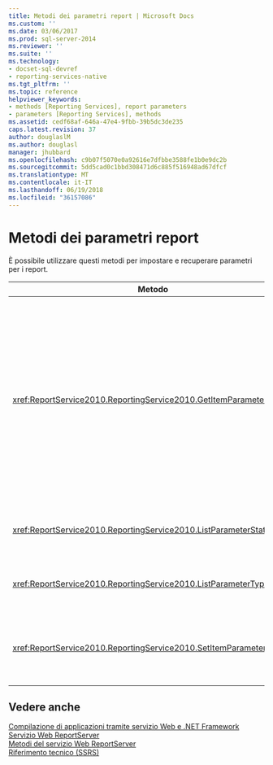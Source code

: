 ```yaml
---
title: Metodi dei parametri report | Microsoft Docs
ms.custom: ''
ms.date: 03/06/2017
ms.prod: sql-server-2014
ms.reviewer: ''
ms.suite: ''
ms.technology:
- docset-sql-devref
- reporting-services-native
ms.tgt_pltfrm: ''
ms.topic: reference
helpviewer_keywords:
- methods [Reporting Services], report parameters
- parameters [Reporting Services], methods
ms.assetid: cedf68af-646a-47e4-9fbb-39b5dc3de235
caps.latest.revision: 37
author: douglaslM
ms.author: douglasl
manager: jhubbard
ms.openlocfilehash: c9b07f5070e0a92616e7dfbbe3588fe1b0e9dc2b
ms.sourcegitcommit: 5dd5cad0c1bbd308471d6c885f516948ad67dfcf
ms.translationtype: MT
ms.contentlocale: it-IT
ms.lasthandoff: 06/19/2018
ms.locfileid: "36157086"
---
```

# <a name="report-parameters-methods"></a>Metodi dei parametri report
  È possibile utilizzare questi metodi per impostare e recuperare parametri per i report.  
  
|Metodo|Azione|  
|------------|------------|  
|<xref:ReportService2010.ReportingService2010.GetItemParameters%2A>|Restituisce le proprietà del parametro per un elemento specificato. Questo metodo può essere utilizzato anche per convalidare valori dei parametro rispetto ai parametri per un elemento specificato.|  
|<xref:ReportService2010.ReportingService2010.ListParameterStates%2A>|Restituisce un elenco di stati dei parametri supportati.|  
|<xref:ReportService2010.ReportingService2010.ListParameterTypes%2A>|Restituisce un elenco di tipi dei parametri supportati.|  
|<xref:ReportService2010.ReportingService2010.SetItemParameters%2A>|Imposta le proprietà del parametro per un elemento specificato.|  
  
## <a name="see-also"></a>Vedere anche  
 [Compilazione di applicazioni tramite servizio Web e .NET Framework](../net-framework/building-applications-using-the-web-service-and-the-net-framework.md)   
 [Servizio Web ReportServer](../report-server-web-service.md)   
 [Metodi del servizio Web ReportServer](report-server-web-service-methods.md)   
 [Riferimento tecnico &#40;SSRS&#41;](../../technical-reference-ssrs.md)  
  
  